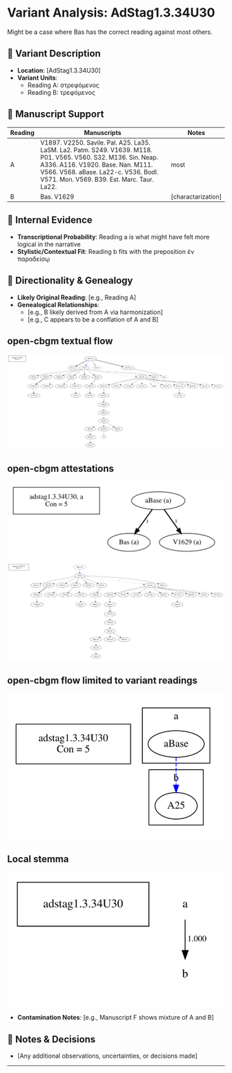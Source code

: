 # Variant Analysis: AdStag1.3.34U30

Might be a case where Bas has the correct reading against most others.

## 📌 Variant Description
- **Location**: [AdStag1.3.34U30]
- **Variant Units**: 
  - Reading A: στρεφόμενος
  - Reading B: τρεφόμενος

## 🧬 Manuscript Support
| Reading | Manuscripts | Notes |
|--------|-------------|-------|
| A      | V1897. V2250. Savile. Pal. A25. La35. LaSM. La2. Patm. S249. V1639. M118. P01. V565. V560. S32. M136. Sin. Neap. A336. A116. V1920. Base. Nan. M111. V566. V568. aBase. La22-c. V536. Bodl. V571. Mon. V569. B39. Est. Marc. Taur. La22. | most |
| B      | Bas. V1629    | [charactarization] |


## 🧠 Internal Evidence
- **Transcriptional Probability**: Reading a is what might have felt more logical in the narrative
- **Stylistic/Contextual Fit**: Reading b fits with the preposition ἐν παραδείσῳ


## 🔄 Directionality & Genealogy
- **Likely Original Reading**: [e.g., Reading A]
- **Genealogical Relationships**:
  - [e.g., B likely derived from A via harmonization]
  - [e.g., C appears to be a conflation of A and B]
## open-cbgm textual flow ##
![adstag1.3.34U30](flow/adstag1.3.34U30-textual-flow.svg "adstag1.3.34U30")
## open-cbgm attestations ##
![adstag1.3.34U30Ra](attestations/adstag1.3.34U30Ra-coherence-attestations.svg "adstag1.3.34U30Ra")
![adstag1.3.34U30Rb](attestations/adstag1.3.34U30Rb-coherence-attestations.svg "adstag1.3.34U30Rb")
## open-cbgm flow limited to variant readings ##
![adstag1.3.34U30](variants/adstag1.3.34U30-coherence-variants.svg "adstag1.3.34U30")
## Local stemma ##
![adstag1.3.34U30](local/adstag1.3.34U30-local-stemma.svg "adstag1.3.34U30")

- **Contamination Notes**: [e.g., Manuscript F shows mixture of A and B]

## 📝 Notes & Decisions
- [Any additional observations, uncertainties, or decisions made]

---
